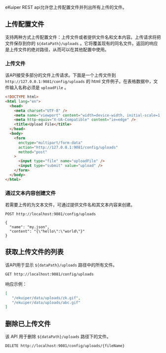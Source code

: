 eKuiper REST api允许您上传配置文件并列出所有上传的文件。

## 上传配置文件

支持两种方式上传配置文件：上传文件或者提供文件名和文本内容。上传请求将把文件保存到你的 `${dataPath}/uploads` 。它将覆盖现有的同名文件。返回的响应是上传文件的绝对路径，从而可以在其他配置中使用。

### 上传文件

该API接受多部分的文件上传请求。下面是一个上传文件到 `http://127.0.0.1:9081/config/uploads` 的 html 文件例子。在表格数据中，文件输入名称必须是 `uploadFile` 。

```html
<!DOCTYPE html>
<html lang="en">
  <head>
    <meta charset="UTF-8" />
    <meta name="viewport" content="width=device-width, initial-scale=1.0" />
    <meta http-equiv="X-UA-Compatible" content="ie=edge" />
    <title>Upload File</title>
  </head>
  <body>
    <form
      enctype="multipart/form-data"
      action="http://127.0.0.1:9081/config/uploads"
      method="post"
    >
      <input type="file" name="uploadFile" />
      <input type="submit" value="upload" />
    </form>
  </body>
</html>
```

### 通过文本内容创建文件

若需要上传的为文本文件，可通过提供文件名和其文本内容来创建。

```shell
POST http://localhost:9081/config/uploads

{
  "name": "my.json",
  "content": "{\"hello\":\"world\"}"
}
```

## 获取上传文件的列表

该API用于显示 `${dataPath}/uploads` 路径中的所有文件。

```shell
GET http://localhost:9081/config/uploads
```

响应示例：

```json
[
   "/ekuiper/data/uploads/zk.gif",
   "/ekuiper/data/uploads/abc.gif"
]
```

## 删除已上传文件

该 API 用于删除 `${dataPath}/uploads` 路径下的文件。

```shell
DELETE http://localhost:9081/config/uploads/{fileName}
```
